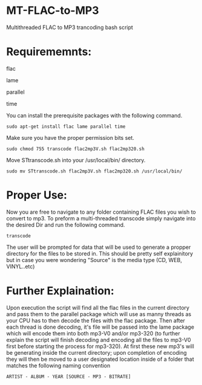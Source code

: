 # MT-FLAC-to-MP3

Multithreaded FLAC to MP3 trancoding bash script

# Requirememnts:
  flac
  
  lame
  
  parallel
  
  time
  
  
You can install the prerequisite packages with the following command.

    sudo apt-get install flac lame parallel time

Make sure you have the proper permission bits set.

    sudo chmod 755 transcode flac2mp3V.sh flac2mp320.sh
  
Move STtranscode.sh into your /usr/local/bin/ directory.

    sudo mv STtranscode.sh flac2mp3V.sh flac2mp320.sh /usr/local/bin/
  
# Proper Use:
Now you are free to navigate to any folder containing FLAC files you wish to convert to mp3.
To preform a multi-threaded transcode simply navigate into the desired Dir and run the following command.

    transcode
  
The user will be prompted for data that will be used to generate a propper directory for the files to be stored in. 
This should be pretty self explainitory but in case you were wondering "Source" is the media type (CD, WEB, VINYL..etc)

# Further Explaination:
Upon execution the script will find all the flac files in the current directory and pass them to the parallel package which will use as manny threads as your CPU has to then decode the files with the flac package. Then after each thread is done decoding, it's file will be passed into the lame package which will encode them into both mp3-V0 and/or mp3-320 (to further explain the script will finish decoding and encoding all the files to mp3-V0 first before starting the process for mp3-320). At first these new mp3's will be generating inside the current directory; upon completion of encoding they will then be moved to a user designated location inside of a folder that matches the following naming convention

    ARTIST - ALBUM - YEAR [SOURCE - MP3 - BITRATE]
